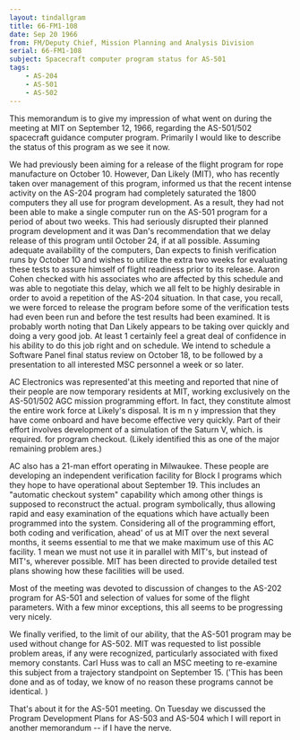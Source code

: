```yaml
---
layout: tindallgram
title: 66-FM1-108
date: Sep 20 1966
from: FM/Deputy Chief, Mission Planning and Analysis Division
serial: 66-FM1-108
subject: Spacecraft computer program status for AS-501
tags:
    - AS-204
    - AS-501
    - AS-502
---
```

This memorandum is to give my impression of what went on during the
meeting at MIT on September 12, 1966, regarding the AS-501/502 spacecraft
guidance computer program. Primarily I would like to describe
the status of this program as we see it now.

We had previously been aiming for a release of the flight program for
rope manufacture on October 10. However, Dan Likely (MIT), who has
recently taken over management of this program, informed us that the
recent intense activity on the AS-204 program had completely saturated
the 1800 computers they all use for program development. As a result,
they had not been able to make a single computer run on the AS-501
program for a period of about two weeks. This had seriously disrupted
their planned program development and it was Dan's recommendation that
we delay release of this program until October 24, if at all possible.
Assuming adequate availability of the computers, Dan expects to finish
verification runs by October 1O and wishes to utilize the extra two
weeks for evaluating these tests to assure himself of flight readiness
prior to its release. Aaron Cohen checked with his associates who are
affected by this schedule and was able to negotiate this delay, which
we all felt to be highly desirable in order to avoid a repetition of the
AS-204 situation. In that case, you recall, we were forced to release
the program before some of the verification tests had even been run and
before the test results had been examined. It is probably worth noting
that Dan Likely appears to be taking over quickly and doing a very good
job. At least 1 certainly feel a great deal of confidence in his
ability to do this job right and on schedule. We intend to schedule a
Software Panel final status review on October 18, to be followed by a
presentation to all interested MSC personnel a week or so later.

AC Electronics was represented'at this meeting and reported that nine
of their people are now temporary residents at MIT, working exclusively
on the AS-501/502 AGC mission programming effort. In fact, they
constitute almost the entire work force at Likely's disposal. It is
m n y impression that they have come onboard and have become effective
very quickly. Part of their effort involves development of a simulation
of the Saturn V, which. is required. for program checkout. (Likely
identified this as one of the major remaining problem ares.)

AC also has a 21-man effort operating in Milwaukee. These people are
developing an independent verification facility for Block I programs
which they hope to have operational about September 19. This includes
an "automatic checkout system" capability which among other things is
supposed to reconstruct the actual. program symbolically, thus allowing
rapid and easy examination of the equations which have actually been
programmed into the system. Considering all of the programming effort,
both coding and verification, ahead' of us at MIT over the next several
months, it seems essential to me that we make maximum use of this AC
facility. 1 mean we must not use it in parallel with MIT's, but instead
of MIT's, wherever possible. MIT has been directed to provide detailed
test plans showing how these facilities will be used.

Most of the meeting was devoted to discussion of changes to the AS-202
program for AS-501 and selection of values for some of the flight parameters.
With a few minor exceptions, this all seems to be progressing very nicely.

We finally verified, to the limit of our ability, that the AS-501 program
may be used without change for AS-502. MIT was requested to list
possible problem areas, if any were recognized, particularly associated
with fixed memory constants. Carl Huss was to call an MSC meeting to
re-examine this subject from a trajectory standpoint on September 15.
('This has been done and as of today, we know of no reason these programs cannot be identical. )

That's about it for the AS-501 meeting. On Tuesday we discussed the
Program Development Plans for AS-503 and AS-504 which I will report in
another memorandum -- if I have the nerve.
